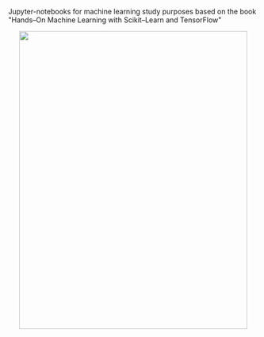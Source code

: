 Jupyter-notebooks for machine learning study purposes based on the book "Hands–On Machine Learning with Scikit–Learn and TensorFlow"

<p align="center">
  <img width="460" height="600" src="https://images-na.ssl-images-amazon.com/images/I/51vPMQ3gJWL.jpg">
</p>

